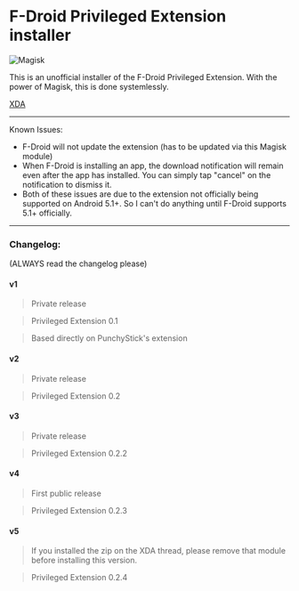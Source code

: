 # F-Droid Privileged Extension installer

![Magisk](http://i.imgur.com/WA4LBkF.png)

This is an unofficial installer of the F-Droid Privileged Extension. With the power of Magisk, this is done systemlessly.

[XDA](https://forum.xda-developers.com/apps/magisk/module-f-droid-privileged-extension-t3587068#post71796001)

---

Known Issues:

* F-Droid will not update the extension (has to be updated via this Magisk module)
* When F-Droid is installing an app, the download notification will remain even after the app has installed. You can simply tap "cancel" on the notification to dismiss it.
* Both of these issues are due to the extension not officially being supported on Android 5.1+. So I can't do anything until F-Droid supports 5.1+ officially.

---

### Changelog:

(ALWAYS read the changelog please)

#### v1

>Private release

>Privileged Extension 0.1

>Based directly on PunchyStick's extension



#### v2

>Private release

>Privileged Extension 0.2

#### v3

>Private release

>Privileged Extension 0.2.2

#### v4

>First public release

>Privileged Extension 0.2.3

#### v5

>If you installed the zip on the XDA thread, please remove that module before installing this version.

>Privileged Extension 0.2.4
